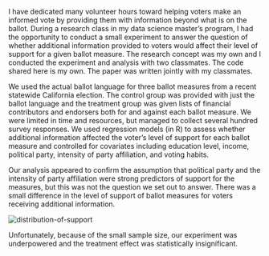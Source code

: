 I have dedicated many volunteer hours toward helping voters make an informed vote by providing them with information beyond what is on the ballot. During a research class in my data science master’s program, I had the opportunity to conduct a small experiment to answer the question of whether additional information provided to voters would affect their level of support for a given ballot measure. The research concept was my own and I conducted the experiment and analysis with two classmates. The code shared here is my own. The paper was written jointly with my classmates.

We used the actual ballot language for three ballot measures from a recent statewide California election. The control group was provided with just the ballot language and the treatment group was given lists of financial contributors and endorsers both for and against each ballot measure. We were limited in time and resources, but managed to collect several hundred survey responses. We used regression models (in R) to assess whether additional information affected the voter’s level of support for each ballot measure and controlled for covariates including education level, income, political party, intensity of party affiliation, and voting habits.

Our analysis appeared to confirm the assumption that political party and the intensity of party affiliation were strong predictors of support for the measures, but this was not the question we set out to answer. There was a small difference in the level of support of ballot measures for voters receiving additional information. 

![distribution-of-support](https://github.com/lplimier/Data_Science_Portfolio/blob/master/Images/DistributionOfSupport.png)

Unfortunately, because of the small sample size, our experiment was underpowered and the treatment effect was statistically insignificant.
